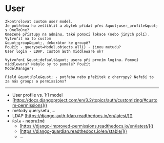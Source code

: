 # User

```
Zkontrolovat custom user model.
Je potřeboa ho zeštíhlit a zbytek přidat přes &quot;user_profile&quot; s OneToOne?
Omezené přístupy na adminu, také pomocí lokace (nebo jiných polí). Vytvořit na to custom
&quot;group&quot;, dekorátor ke groupě?
Použít - queryset=Model.objects.all() - jinou metudu?
User login - LDAP, custom auth middleware ok?
 
Vytvoření &quot;default&quot; usera při prvním loginu. Pomocí middlewaru? Nebylo by to pomalé? Použít
ModelManager?
 
Field &quot;Role&quot; - potřeba nebo přežitek z cherrypy? Neřeší to za nás groups a permissions?
```

---

- User profile vs. 1:1 model
- [https://docs.djangoproject.com/en/3.2/topics/auth/customizing/#custom-permissions]()
- metody querysetu ,...
- LDAP [https://django-auth-ldap.readthedocs.io/en/latest/]()
- `Role` - nepružné
  - [https://django-improved-permissions.readthedocs.io/en/latest/]()
  - [https://django-guardian.readthedocs.io/en/stable/]()
  - ...